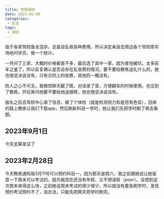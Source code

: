```yaml
---
title: 驾照调研
date: 2023-02-08
categories:
 - 生活
tags:
 - 调研
---
```

由于各家驾校鱼龙混杂，总是会乱收各种费用，所以决定亲自去周边各个驾校练车场地问学员，做一个统计。

一共问了三家，大概的价格都差不多，最后选了其中一家，因为害怕被坑，太多前车之鉴了，所以反复确认是否会存在乱收费的情况，要不要给教练送礼什么的，她也很坚决说没有，只有合同上的收费，其他的一概没有。

防人之心不可无，我微信聊天截了图，对话录了音，方便翻车的时候使用，也见到了教练，开玩笑问他要不要给他送烟呀，他也很坚决说没有。

报名之后去驾校中心录了信息，做了个体检（就是检测视力和是否有色盲），回来的路上教练让我们下载app，然后刷新科目一学时，她让我们先把学时刷了再去看题。
## 2023年9月1日
今天总算拿证了
## 2023年2月28日
今天教练通知我3月11号可以预约科目一，因为那天是周六，我之前跟她说让她留意一下周末可以考试的，因为我现在还没有年假，又不想请假（poor）。没想到这次周末来得这么快，之前她说周末考试的很少很少，所以就没有着急刷学时，发现预约考试预约不了，没办法，只能先把两天把学时刷完。
